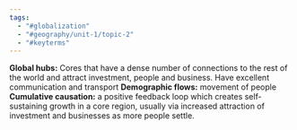```yaml
---
tags:
  - "#globalization"
  - "#geography/unit-1/topic-2"
  - "#keyterms"
---
```

**Global hubs:** Cores that have a dense number of connections to the rest of the world and attract investment, people and business. Have excellent communication and transport
**Demographic flows:** movement of people
**Cumulative causation:** a positive feedback loop which creates self-sustaining growth in a core region, usually via increased attraction of investment and businesses as more people settle.